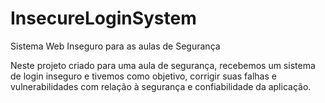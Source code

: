 # InsecureLoginSystem
Sistema Web Inseguro para as aulas de Segurança

Neste projeto criado para uma aula de segurança, recebemos um sistema de login inseguro e tivemos como objetivo, corrigir suas falhas e vulnerabilidades com relação à segurança e confiabilidade da aplicação.
